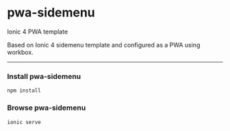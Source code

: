 # pwa-sidemenu
Ionic 4 PWA template

Based on Ionic 4 sidemenu template and configured as a PWA using workbox.

<hr>

<h3>Install pwa-sidemenu</h3>
<pre><code>npm install</code></pre>

<h3>Browse pwa-sidemenu</h3>
<pre><code>ionic serve</code></pre>
